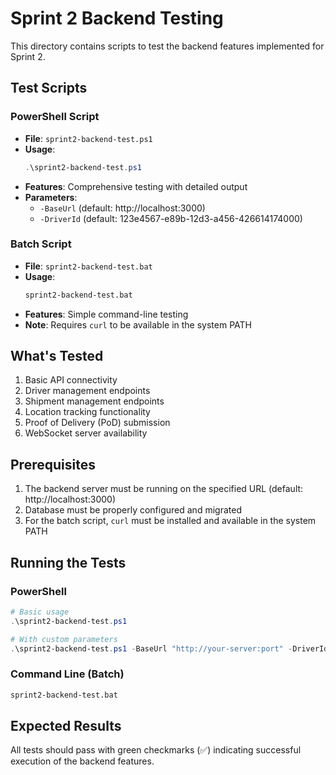 # Sprint 2 Backend Testing

This directory contains scripts to test the backend features implemented for Sprint 2.

## Test Scripts

### PowerShell Script
- **File**: `sprint2-backend-test.ps1`
- **Usage**: 
  ```powershell
  .\sprint2-backend-test.ps1
  ```
- **Features**: Comprehensive testing with detailed output
- **Parameters**: 
  - `-BaseUrl` (default: http://localhost:3000)
  - `-DriverId` (default: 123e4567-e89b-12d3-a456-426614174000)

### Batch Script
- **File**: `sprint2-backend-test.bat`
- **Usage**: 
  ```cmd
  sprint2-backend-test.bat
  ```
- **Features**: Simple command-line testing
- **Note**: Requires `curl` to be available in the system PATH

## What's Tested

1. Basic API connectivity
2. Driver management endpoints
3. Shipment management endpoints
4. Location tracking functionality
5. Proof of Delivery (PoD) submission
6. WebSocket server availability

## Prerequisites

1. The backend server must be running on the specified URL (default: http://localhost:3000)
2. Database must be properly configured and migrated
3. For the batch script, `curl` must be installed and available in the system PATH

## Running the Tests

### PowerShell
```powershell
# Basic usage
.\sprint2-backend-test.ps1

# With custom parameters
.\sprint2-backend-test.ps1 -BaseUrl "http://your-server:port" -DriverId "your-driver-id"
```

### Command Line (Batch)
```cmd
sprint2-backend-test.bat
```

## Expected Results

All tests should pass with green checkmarks (✅) indicating successful execution of the backend features.